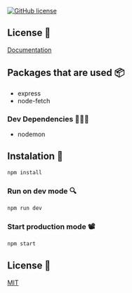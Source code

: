 [![GitHub license](https://img.shields.io/github/license/Naereen/StrapDown.js.svg)](https://github.com/Naereen/StrapDown.js/blob/master/LICENSE)

## License 📄
[Documentation](https://documenter.getpostman.com/view/12403851/Tz5qbHq8)

## Packages that are used 📦
- express
- node-fetch

### Dev Dependencies 👩🏾‍💻
- nodemon

## Instalation 🐝
```bash
npm install
```

### Run on dev mode 🔍
```bash
npm run dev
```

### Start production mode 📽
```bash
npm start
```

## License 📄
[MIT](https://choosealicense.com/licenses/mit/)

